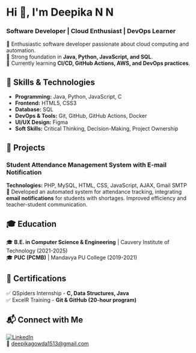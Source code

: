 # Hi 👋, I'm Deepika N N   
### Software Developer | Cloud Enthusiast | DevOps Learner  

🔹 Enthusiastic software developer passionate about cloud computing and automation.  
🔹 Strong foundation in **Java, Python, JavaScript, and SQL**.  
🔹 Currently learning **CI/CD, GitHub Actions, AWS, and DevOps practices**.  

## 🔧 Skills & Technologies  
- **Programming:** Java, Python, JavaScript, C  
- **Frontend:** HTML5, CSS3  
- **Database:** SQL  
- **DevOps & Tools:** Git, GitHub, GitHub Actions, Docker  
- **UI/UX Design:** Figma  
- **Soft Skills:** Critical Thinking, Decision-Making, Project Ownership  

## 🚀 Projects  
### **Student Attendance Management System with E-mail Notification**  
**Technologies:** PHP, MySQL, HTML, CSS, JavaScript, AJAX, Gmail SMTP  
📌 Developed an automated system for attendance tracking, integrating **email notifications** for students with shortages. Improved efficiency and teacher-student communication.  

## 🎓 Education  
🎓 **B.E. in Computer Science & Engineering** | Cauvery Institute of Technology (2021-2025)  
🎓 **PUC (PCMB)** | Mandavya PU College (2019-2021)  

## 📜 Certifications  
✅ QSpiders Internship - **C, Data Structures, Java**  
✅ ExcelR Training - **Git & GitHub (20-hour program)**  

## 📬 Connect with Me  
[![LinkedIn](https://img.shields.io/badge/-LinkedIn-blue?style=flat-square&logo=LinkedIn)](https://www.linkedin.com/in/deepika-gowda-15v13)  
📧 deepikagowda1513@gmail.com

